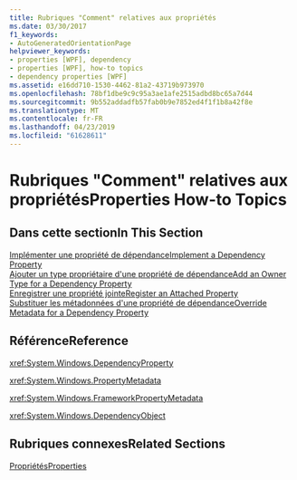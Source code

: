 ```yaml
---
title: Rubriques "Comment" relatives aux propriétés
ms.date: 03/30/2017
f1_keywords:
- AutoGeneratedOrientationPage
helpviewer_keywords:
- properties [WPF], dependency
- properties [WPF], how-to topics
- dependency properties [WPF]
ms.assetid: e16dd710-1530-4462-81a2-43719b973970
ms.openlocfilehash: 78bf1dbe9c9c95a3ae1afe2515adbd8bc65a7d44
ms.sourcegitcommit: 9b552addadfb57fab0b9e7852ed4f1f1b8a42f8e
ms.translationtype: MT
ms.contentlocale: fr-FR
ms.lasthandoff: 04/23/2019
ms.locfileid: "61628611"
---
```

# <a name="properties-how-to-topics"></a><span data-ttu-id="acca6-102">Rubriques "Comment" relatives aux propriétés</span><span class="sxs-lookup"><span data-stu-id="acca6-102">Properties How-to Topics</span></span>
## <a name="in-this-section"></a><span data-ttu-id="acca6-103">Dans cette section</span><span class="sxs-lookup"><span data-stu-id="acca6-103">In This Section</span></span>  
 [<span data-ttu-id="acca6-104">Implémenter une propriété de dépendance</span><span class="sxs-lookup"><span data-stu-id="acca6-104">Implement a Dependency Property</span></span>](how-to-implement-a-dependency-property.md)  
 [<span data-ttu-id="acca6-105">Ajouter un type propriétaire d'une propriété de dépendance</span><span class="sxs-lookup"><span data-stu-id="acca6-105">Add an Owner Type for a Dependency Property</span></span>](how-to-add-an-owner-type-for-a-dependency-property.md)  
 [<span data-ttu-id="acca6-106">Enregistrer une propriété jointe</span><span class="sxs-lookup"><span data-stu-id="acca6-106">Register an Attached Property</span></span>](how-to-register-an-attached-property.md)  
 [<span data-ttu-id="acca6-107">Substituer les métadonnées d'une propriété de dépendance</span><span class="sxs-lookup"><span data-stu-id="acca6-107">Override Metadata for a Dependency Property</span></span>](how-to-override-metadata-for-a-dependency-property.md)  
  
## <a name="reference"></a><span data-ttu-id="acca6-108">Référence</span><span class="sxs-lookup"><span data-stu-id="acca6-108">Reference</span></span>  
 <xref:System.Windows.DependencyProperty>  
  
 <xref:System.Windows.PropertyMetadata>  
  
 <xref:System.Windows.FrameworkPropertyMetadata>  
  
 <xref:System.Windows.DependencyObject>  
  
## <a name="related-sections"></a><span data-ttu-id="acca6-109">Rubriques connexes</span><span class="sxs-lookup"><span data-stu-id="acca6-109">Related Sections</span></span>  
 [<span data-ttu-id="acca6-110">Propriétés</span><span class="sxs-lookup"><span data-stu-id="acca6-110">Properties</span></span>](properties-wpf.md)
